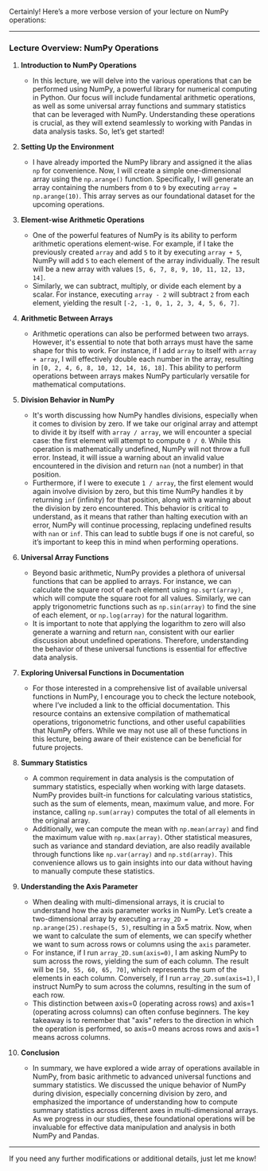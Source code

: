 Certainly! Here’s a more verbose version of your lecture on NumPy operations:

---

### Lecture Overview: NumPy Operations

1. **Introduction to NumPy Operations**
   - In this lecture, we will delve into the various operations that can be performed using NumPy, a powerful library for numerical computing in Python. Our focus will include fundamental arithmetic operations, as well as some universal array functions and summary statistics that can be leveraged with NumPy. Understanding these operations is crucial, as they will extend seamlessly to working with Pandas in data analysis tasks. So, let’s get started!

2. **Setting Up the Environment**
   - I have already imported the NumPy library and assigned it the alias `np` for convenience. Now, I will create a simple one-dimensional array using the `np.arange()` function. Specifically, I will generate an array containing the numbers from `0` to `9` by executing `array = np.arange(10)`. This array serves as our foundational dataset for the upcoming operations.

3. **Element-wise Arithmetic Operations**
   - One of the powerful features of NumPy is its ability to perform arithmetic operations element-wise. For example, if I take the previously created `array` and add `5` to it by executing `array + 5`, NumPy will add `5` to each element of the array individually. The result will be a new array with values `[5, 6, 7, 8, 9, 10, 11, 12, 13, 14]`.
   - Similarly, we can subtract, multiply, or divide each element by a scalar. For instance, executing `array - 2` will subtract `2` from each element, yielding the result `[-2, -1, 0, 1, 2, 3, 4, 5, 6, 7]`.

4. **Arithmetic Between Arrays**
   - Arithmetic operations can also be performed between two arrays. However, it's essential to note that both arrays must have the same shape for this to work. For instance, if I add `array` to itself with `array + array`, I will effectively double each number in the array, resulting in `[0, 2, 4, 6, 8, 10, 12, 14, 16, 18]`. This ability to perform operations between arrays makes NumPy particularly versatile for mathematical computations.

5. **Division Behavior in NumPy**
   - It's worth discussing how NumPy handles divisions, especially when it comes to division by zero. If we take our original array and attempt to divide it by itself with `array / array`, we will encounter a special case: the first element will attempt to compute `0 / 0`. While this operation is mathematically undefined, NumPy will not throw a full error. Instead, it will issue a warning about an invalid value encountered in the division and return `nan` (not a number) in that position.
   - Furthermore, if I were to execute `1 / array`, the first element would again involve division by zero, but this time NumPy handles it by returning `inf` (infinity) for that position, along with a warning about the division by zero encountered. This behavior is critical to understand, as it means that rather than halting execution with an error, NumPy will continue processing, replacing undefined results with `nan` or `inf`. This can lead to subtle bugs if one is not careful, so it’s important to keep this in mind when performing operations.

6. **Universal Array Functions**
   - Beyond basic arithmetic, NumPy provides a plethora of universal functions that can be applied to arrays. For instance, we can calculate the square root of each element using `np.sqrt(array)`, which will compute the square root for all values. Similarly, we can apply trigonometric functions such as `np.sin(array)` to find the sine of each element, or `np.log(array)` for the natural logarithm. 
   - It is important to note that applying the logarithm to zero will also generate a warning and return `nan`, consistent with our earlier discussion about undefined operations. Therefore, understanding the behavior of these universal functions is essential for effective data analysis.

7. **Exploring Universal Functions in Documentation**
   - For those interested in a comprehensive list of available universal functions in NumPy, I encourage you to check the lecture notebook, where I’ve included a link to the official documentation. This resource contains an extensive compilation of mathematical operations, trigonometric functions, and other useful capabilities that NumPy offers. While we may not use all of these functions in this lecture, being aware of their existence can be beneficial for future projects.

8. **Summary Statistics**
   - A common requirement in data analysis is the computation of summary statistics, especially when working with large datasets. NumPy provides built-in functions for calculating various statistics, such as the sum of elements, mean, maximum value, and more. For instance, calling `np.sum(array)` computes the total of all elements in the original array.
   - Additionally, we can compute the mean with `np.mean(array)` and find the maximum value with `np.max(array)`. Other statistical measures, such as variance and standard deviation, are also readily available through functions like `np.var(array)` and `np.std(array)`. This convenience allows us to gain insights into our data without having to manually compute these statistics.

9. **Understanding the Axis Parameter**
   - When dealing with multi-dimensional arrays, it is crucial to understand how the axis parameter works in NumPy. Let’s create a two-dimensional array by executing `array_2D = np.arange(25).reshape(5, 5)`, resulting in a 5x5 matrix. Now, when we want to calculate the sum of elements, we can specify whether we want to sum across rows or columns using the `axis` parameter.
   - For instance, if I run `array_2D.sum(axis=0)`, I am asking NumPy to sum across the rows, yielding the sum of each column. The result will be `[50, 55, 60, 65, 70]`, which represents the sum of the elements in each column. Conversely, if I run `array_2D.sum(axis=1)`, I instruct NumPy to sum across the columns, resulting in the sum of each row.
   - This distinction between axis=0 (operating across rows) and axis=1 (operating across columns) can often confuse beginners. The key takeaway is to remember that "axis" refers to the direction in which the operation is performed, so axis=0 means across rows and axis=1 means across columns.

10. **Conclusion**
    - In summary, we have explored a wide array of operations available in NumPy, from basic arithmetic to advanced universal functions and summary statistics. We discussed the unique behavior of NumPy during division, especially concerning division by zero, and emphasized the importance of understanding how to compute summary statistics across different axes in multi-dimensional arrays. As we progress in our studies, these foundational operations will be invaluable for effective data manipulation and analysis in both NumPy and Pandas.

---

If you need any further modifications or additional details, just let me know!